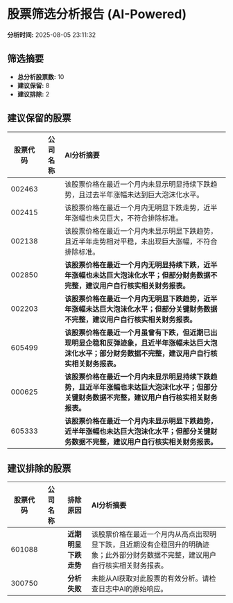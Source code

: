 # 股票筛选分析报告 (AI-Powered)

**分析时间:** 2025-08-05 23:11:32

## 筛选摘要

- **总分析股票数:** 10
- **建议保留:** 8
- **建议排除:** 2

## 建议保留的股票

| 股票代码 | 公司名称 | AI分析摘要 |
|:---:|:---:|:---|
| 002463 |  | 该股票价格在最近一个月内未显示明显持续下跌趋势，且过去半年涨幅未达到巨大泡沫化水平。 |
| 002415 |  | 该股票价格在最近一个月内无明显下跌走势，近半年涨幅也未见巨大，不符合排除标准。 |
| 002138 |  | 该股票价格在最近一个月内未显示明显下跌趋势，且近半年走势相对平稳，未出现巨大涨幅，不符合排除标准。 |
| 002850 |  | **该股票价格在最近一个月内无明显持续下跌，近半年涨幅也未达巨大泡沫化水平；但部分财务数据不完整，建议用户自行核实相关财务报表。** |
| 002203 |  | **该股票价格在最近一个月内无明显下跌趋势，近半年涨幅未达巨大泡沫化水平；但部分关键财务数据不完整，建议用户自行核实相关财务报表。** |
| 605499 |  | **该股票价格在最近一个月虽曾有下跌，但近期已出现明显企稳和反弹迹象，且近半年涨幅未达巨大泡沫化水平；部分财务数据不完整，建议用户自行核实相关财务报表。** |
| 000625 |  | **该股票价格在最近一个月内未显示明显持续下跌趋势，且近半年涨幅也未达巨大泡沫化水平；但部分关键财务数据不完整，建议用户自行核实相关财务报表。** |
| 605333 |  | **该股票价格在最近一个月内未显示明显下跌趋势，近半年涨幅也未达巨大泡沫化水平；但部分关键财务数据不完整，建议用户自行核实相关财务报表。** |

## 建议排除的股票

| 股票代码 | 公司名称 | 排除原因 | AI分析摘要 |
|:---:|:---:|:---:|:---|
| 601088 |  | **近期明显下跌走势** | 该股票价格在最近一个月内从高点出现明显下跌，且近期没有企稳回升的明确迹象；此外部分财务数据不完整，建议用户自行核实相关财务报表。 |
| 300750 |  | **分析失败** | 未能从AI获取对此股票的有效分析。请检查日志中AI的原始响应。 |
